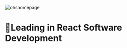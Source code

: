 <!-- ![dashboard](https://user-images.githubusercontent.com/69499909/90401995-beb0bc00-e0d9-11ea-8fdf-35fcf50502ee.gif) -->
![ohshomepage](https://user-images.githubusercontent.com/82093656/154838784-9fd102c6-0bd3-4702-97e7-646b2629411a.PNG)
# 🚀Leading in React Software Development
